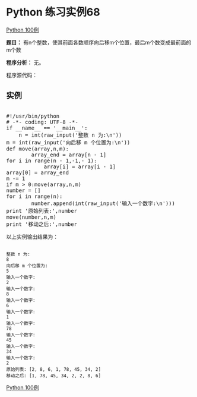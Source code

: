 Python 练习实例68
=============

 [Python 100例](python-100-examples.md)


 **题目：** 有n个整数，使其前面各数顺序向后移m个位置，最后m个数变成最前面的m个数

 **程序分析：** 无。

 程序源代码：

  实例
--

 <pre>

#!/usr/bin/python
# -*- coding: UTF-8 -*-
if __name__ == '__main__':
    n = int(raw_input('整数 n 为:\n'))
m = int(raw_input('向后移 m 个位置为:\n'))
def move(array,n,m):
        array_end = array[n - 1]
for i in range(n - 1,-1,- 1):
            array[i] = array[i - 1]
array[0] = array_end
m -= 1
if m > 0:move(array,n,m)
number = []
for i in range(n):
        number.append(int(raw_input('输入一个数字:\n')))
print '原始列表:',number
move(number,n,m)
print '移动之后:',number
</pre>

 以上实例输出结果为：


```

整数 n 为:
8
向后移 m 个位置为:
5
输入一个数字:
2
输入一个数字:
8
输入一个数字:
6
输入一个数字:
1
输入一个数字:
78
输入一个数字:
45
输入一个数字:
34
输入一个数字:
2
原始列表: [2, 8, 6, 1, 78, 45, 34, 2]
移动之后: [1, 78, 45, 34, 2, 2, 8, 6]

```

 [Python 100例](python-100-examples.md)
